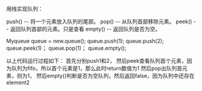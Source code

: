 用栈实现队列：

push() -- 将一个元素放入队列的尾部。
pop() -- 从队列首部移除元素。
peek() -- 返回队列首部的元素。只是查看
empty() -- 返回队列是否为空。

Myqueue queue = new.queue();
queue.push(1);
queue.push(2);
queue.peek(1)；
queue.pop(1)；
queue.empty();

以上代码运行过程如下：
首先分别push1和2，
然后peek查看队列首个元素，因为队列为fifo，所以首个元素是1，那么此时return数值为1
然后pop出队列首元素，则为1，
然后empty()判断是否为空队列，然后返回false，因为队列中还存在element2

